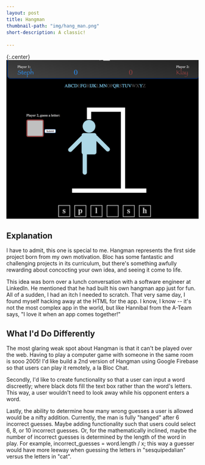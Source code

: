 ```yaml
---
layout: post
title: Hangman
thumbnail-path: "img/hang_man.png"
short-description: A classic!

---
```

{:.center}
[<img src="/img/hang_man.png">](https://github.com/tcburns24/Hang_Man)


## Explanation

I have to admit, this one is special to me. Hangman represents the first side project born from my own motivation. Bloc has some fantastic and challenging projects in its curriculum, but there's something awfully rewarding about concocting your own idea, and seeing it come to life.

This idea was born over a lunch conversation with a software engineer at LinkedIn. He mentioned that he had built his own hangman app just for fun. All of a sudden, I had an itch I needed to scratch. That very same day, I found myself hacking away at the HTML for the app. I know, I know -- it's not the most complex app in the world, but like Hannibal from the A-Team says, "I love it when an app comes together!"


## What I'd Do Differently

The most glaring weak spot about Hangman is that it can't be played over the web. Having to play a computer game with someone in the same room is sooo 2005! I'd like build a 2nd version of Hangman using Google Firebase so that users can play it remotely, a la Bloc Chat.

Secondly, I'd like to create functionality so that a user can input a word discreetly; where black dots fill the text box rather than the word's letters. This way, a user wouldn't need to look away while his opponent enters a word.

Lastly, the ability to determine how many wrong guesses a user is allowed would be a nifty addition. Currently, the man is fully "hanged" after 6 incorrect guesses. Maybe adding functionality such that users could select 6, 8, or 10 incorrect guesses. Or, for the mathematically inclined, maybe the number of incorrect guesses is determined by the length of the word in play. For example, incorrect_guesses = word.length / x; this way a guesser would have more leeway when guessing the letters in "sesquipedalian" versus the letters in "cat".
